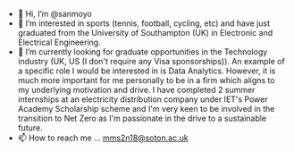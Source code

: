 - 👋 Hi, I’m @sanmoyo
- 👀 I’m interested in sports (tennis, football, cycling, etc) and have just graduated from the University of Southampton (UK) in Electronic and Electrical Engineering.
- 🌱 I’m currently looking for graduate opportunities in the Technology industry (UK, US (I don't require any Visa sponsorships)). An example of a specific role I would be interested in is Data Analytics. However, it is much more important for me personally to be in a firm which aligns to my underlying motivation and drive. I have completed 2 summer internships at an electricity distribution company under IET's Power Academy Scholarship scheme and I'm very keen to be involved in the transition to Net Zero as I'm passionate in the drive to a sustainable future.
- 📫 How to reach me ... mms2n18@soton.ac.uk

<!---
sanmoyo/sanmoyo is a ✨ special ✨ repository because its `README.md` (this file) appears on your GitHub profile.
You can click the Preview link to take a look at your changes.
--->
